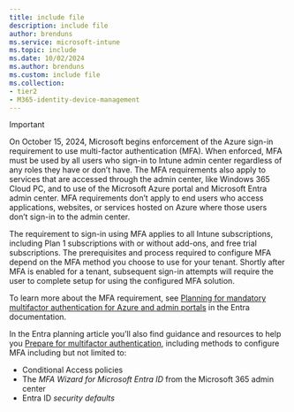 ```yaml
---
title: include file
description: include file
author: brenduns
ms.service: microsoft-intune
ms.topic: include
ms.date: 10/02/2024
ms.author: brenduns
ms.custom: include file
ms.collection:
- tier2
- M365-identity-device-management
---
```


> [!IMPORTANT]
>
> On October 15, 2024, Microsoft begins enforcement of the Azure sign-in requirement to use multi-factor authentication (MFA). When enforced, MFA must be used by all users who sign-in to Intune admin center regardless of any roles they have or don’t have. The MFA requirements also apply to services that are accessed through the admin center, like Windows 365 Cloud PC, and to use of the Microsoft Azure portal and Microsoft Entra admin center.  MFA requirements don’t apply to end users who access applications, websites, or services hosted on Azure where those users don’t sign-in to the admin center.
>
> The requirement to sign-in using MFA applies to all Intune subscriptions, including Plan 1 subscriptions with or without add-ons, and free trial subscriptions. The prerequisites and process required to configure MFA depend on the MFA method you choose to use for your tenant. Shortly after MFA is enabled for a tenant, subsequent sign-in attempts will require the user to complete setup for using the configured MFA solution.
>
> To learn more about the MFA requirement, see [Planning for mandatory multifactor authentication for Azure and admin portals](/entra/identity/authentication/concept-mandatory-multifactor-authentication) in the Entra documentation.
>
> In the Entra planning article you’ll also find guidance and resources to help you [Prepare for multifactor authentication](/entra/identity/authentication/concept-mandatory-multifactor-authentication#prepare-for-multifactor-authentication), including methods to configure MFA including but not limited to:
>
> - Conditional Access policies
> - The *MFA Wizard for Microsoft Entra ID* from the Microsoft 365 admin center
> - Entra ID *security defaults*
>